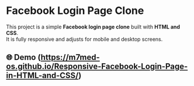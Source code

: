# Facebook Login Page Clone

This project is a simple **Facebook login page clone** built with **HTML and CSS**.  
It is fully responsive and adjusts for mobile and desktop screens.

## 🌐 Demo (https://m7med-os.github.io/Responsive-Facebook-Login-Page-in-HTML-and-CSS/)
